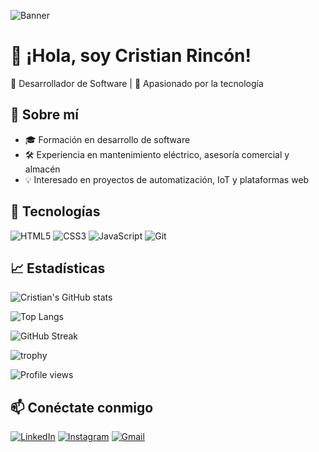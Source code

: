 ![Banner](https://i.pinimg.com/736x/35/d9/6a/35d96a6b1febf7463d0f43d3dab4e5f5.jpg)

# 👋 ¡Hola, soy Cristian Rincón!

🎯 Desarrollador de Software | 🌱 Apasionado por la tecnología

## 🚀 Sobre mí
- 🎓 Formación en desarrollo de software
- 🛠️ Experiencia en mantenimiento eléctrico, asesoría comercial y almacén
- 💡 Interesado en proyectos de automatización, IoT y plataformas web

## 🧰 Tecnologías
![HTML5](https://img.shields.io/badge/HTML5-E34F26?style=flat&logo=html5&logoColor=white)
![CSS3](https://img.shields.io/badge/CSS3-1572B6?style=flat&logo=css3&logoColor=white)
![JavaScript](https://img.shields.io/badge/JavaScript-F7DF1E?style=flat&logo=javascript&logoColor=black)
![Git](https://img.shields.io/badge/Git-F05032?style=flat&logo=git&logoColor=white)

## 📈 Estadísticas
![Cristian's GitHub stats](https://github-readme-stats.vercel.app/api?username=tu_usuario&show_icons=true&theme=radical)

![Top Langs](https://github-readme-stats.vercel.app/api/top-langs/?username=tu_usuario&layout=compact&theme=radical)

![GitHub Streak](https://github-readme-streak-stats.herokuapp.com/?user=tu_usuario&theme=radical)

![trophy](https://github-profile-trophy.vercel.app/?username=tu_usuario&theme=radical)

![Profile views](https://komarev.com/ghpvc/?username=tu_usuario&color=blue)

## 📫 Conéctate conmigo
[![LinkedIn](https://img.shields.io/badge/LinkedIn-blue?style=flat&logo=linkedin&logoColor=white)](https://www.linkedin.com/in/david-rincon-0b050b290/)
[![Instagram](https://img.shields.io/badge/Instagram-E4405F?style=flat&logo=instagram&logoColor=white)](https://instagram.com/cris.dru.art)
[![Gmail](https://img.shields.io/badge/Gmail-D14836?style=flat&logo=gmail&logoColor=white)](mailto:davidrincondru008@gmail.com)
